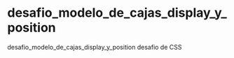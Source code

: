 # desafio_modelo_de_cajas_display_y_position
desafio_modelo_de_cajas_display_y_position
 desafio de CSS
